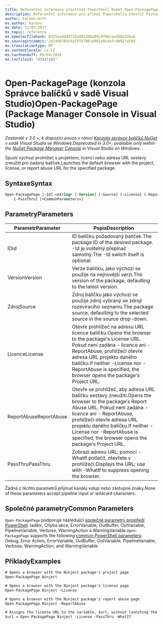 ```yaml
---
title: Referenční informace prostředí PowerShell NuGet Open-PackagePage
description: Referenční informace pro příkaz Powershellu otevřít PackagePage v konzole Správce balíčků NuGet v sadě Visual Studio.
author: karann-msft
ms.author: karann
ms.date: 12/07/2017
ms.topic: reference
ms.openlocfilehash: 0325aa4ddd718a901dd6a09cdf86cae260e326ab
ms.sourcegitcommit: 1d1406764c6af5fb7801d462e0c4afc9092fa569
ms.translationtype: MT
ms.contentlocale: cs-CZ
ms.lasthandoff: 09/04/2018
ms.locfileid: "43547165"
---
```

# <a name="open-packagepage-package-manager-console-in-visual-studio"></a><span data-ttu-id="e54ec-103">Open-PackagePage (konzola Správce balíčků v sadě Visual Studio)</span><span class="sxs-lookup"><span data-stu-id="e54ec-103">Open-PackagePage (Package Manager Console in Visual Studio)</span></span>

<span data-ttu-id="e54ec-104">*Zastaralé v 3.0 +; k dispozici pouze v rámci [Konzola správce balíčků NuGet](package-manager-console.md) v sadě Visual Studio ve Windows.*</span><span class="sxs-lookup"><span data-stu-id="e54ec-104">*Deprecated in 3.0+; available only within the [NuGet Package Manager Console](package-manager-console.md) in Visual Studio on Windows.*</span></span>

<span data-ttu-id="e54ec-105">Spustí výchozí prohlížeč s projektem, licenci nebo adresa URL sestavy zneužití pro zadaný balíček.</span><span class="sxs-lookup"><span data-stu-id="e54ec-105">Launches the default browser with the project, license, or report abuse URL for the specified package.</span></span>

## <a name="syntax"></a><span data-ttu-id="e54ec-106">Syntaxe</span><span class="sxs-lookup"><span data-stu-id="e54ec-106">Syntax</span></span>

```ps
Open-PackagePage [-Id] <string> [-Version] [-Source] [-License] [-ReportAbuse]
    [-PassThru] [<CommonParameters>]
```

## <a name="parameters"></a><span data-ttu-id="e54ec-107">Parametry</span><span class="sxs-lookup"><span data-stu-id="e54ec-107">Parameters</span></span>

| <span data-ttu-id="e54ec-108">Parametr</span><span class="sxs-lookup"><span data-stu-id="e54ec-108">Parameter</span></span> | <span data-ttu-id="e54ec-109">Popis</span><span class="sxs-lookup"><span data-stu-id="e54ec-109">Description</span></span> |
| --- | --- |
| <span data-ttu-id="e54ec-110">ID</span><span class="sxs-lookup"><span data-stu-id="e54ec-110">Id</span></span> | <span data-ttu-id="e54ec-111">ID balíčku požadovaný balíček.</span><span class="sxs-lookup"><span data-stu-id="e54ec-111">The package ID of the desired package.</span></span> <span data-ttu-id="e54ec-112">-Id je volitelný přepínač samotný.</span><span class="sxs-lookup"><span data-stu-id="e54ec-112">The -Id switch itself is optional.</span></span> |
| <span data-ttu-id="e54ec-113">Version</span><span class="sxs-lookup"><span data-stu-id="e54ec-113">Version</span></span> | <span data-ttu-id="e54ec-114">Verze balíčku, jako výchozí se použije na nejnovější verzi.</span><span class="sxs-lookup"><span data-stu-id="e54ec-114">The version of the package, defaulting to the latest version.</span></span> |
| <span data-ttu-id="e54ec-115">Zdroj</span><span class="sxs-lookup"><span data-stu-id="e54ec-115">Source</span></span> | <span data-ttu-id="e54ec-116">Zdroj balíčku jako výchozí se použije zdroj vybraný ve zdroji rozevíracího seznamu.</span><span class="sxs-lookup"><span data-stu-id="e54ec-116">The package source, defaulting to the selected source in the source drop-down.</span></span> |
| <span data-ttu-id="e54ec-117">Licence</span><span class="sxs-lookup"><span data-stu-id="e54ec-117">License</span></span> | <span data-ttu-id="e54ec-118">Otevře prohlížeč na adresu URL licence balíčku.</span><span class="sxs-lookup"><span data-stu-id="e54ec-118">Opens the browser to the package's License URL.</span></span> <span data-ttu-id="e54ec-119">Pokud není zadána - licence ani - ReportAbuse, prohlížeči otevře adresa URL projektu daného balíčku.</span><span class="sxs-lookup"><span data-stu-id="e54ec-119">If neither -License nor -ReportAbuse is specified, the browser opens the package's Project URL.</span></span> |
| <span data-ttu-id="e54ec-120">ReportAbuse</span><span class="sxs-lookup"><span data-stu-id="e54ec-120">ReportAbuse</span></span> | <span data-ttu-id="e54ec-121">Otevře se prohlížeč, aby adresa URL balíčku sestavy zneužití.</span><span class="sxs-lookup"><span data-stu-id="e54ec-121">Opens the browser to the package's Report Abuse URL.</span></span> <span data-ttu-id="e54ec-122">Pokud není zadána - licence ani - ReportAbuse, prohlížeči otevře adresa URL projektu daného balíčku.</span><span class="sxs-lookup"><span data-stu-id="e54ec-122">If neither -License nor -ReportAbuse is specified, the browser opens the package's Project URL.</span></span> |
| <span data-ttu-id="e54ec-123">PassThru</span><span class="sxs-lookup"><span data-stu-id="e54ec-123">PassThru</span></span> | <span data-ttu-id="e54ec-124">Zobrazí adresu URL; pomocí - WhatIf potlačit, otevřete v prohlížeči.</span><span class="sxs-lookup"><span data-stu-id="e54ec-124">Displays the URL; use with -WhatIf to suppress opening the browser.</span></span> |

<span data-ttu-id="e54ec-125">Žádná z těchto parametrů přijímat kanálu vstup nebo zástupné znaky.</span><span class="sxs-lookup"><span data-stu-id="e54ec-125">None of these parameters accept pipeline input or wildcard characters.</span></span>

## <a name="common-parameters"></a><span data-ttu-id="e54ec-126">Společné parametry</span><span class="sxs-lookup"><span data-stu-id="e54ec-126">Common Parameters</span></span>

<span data-ttu-id="e54ec-127">`Open-PackagePage` podporuje následující [společné parametry prostředí PowerShell](http://go.microsoft.com/fwlink/?LinkID=113216): ladění, Chyba akce, ErrorVariable, OutBuffer, OutVariable, PipelineVariable, Verbose, WarningAction a WarningVariable.</span><span class="sxs-lookup"><span data-stu-id="e54ec-127">`Open-PackagePage` supports the following [common PowerShell parameters](http://go.microsoft.com/fwlink/?LinkID=113216): Debug, Error Action, ErrorVariable, OutBuffer, OutVariable, PipelineVariable, Verbose, WarningAction, and WarningVariable.</span></span>

## <a name="examples"></a><span data-ttu-id="e54ec-128">Příklady</span><span class="sxs-lookup"><span data-stu-id="e54ec-128">Examples</span></span>

```ps
# Opens a browser with the Ninject package's project page
Open-PackagePage Ninject

# Opens a browser with the Ninject package's license page
Open-PackagePage Ninject -License

# Opens a browser with the Ninject package's report abuse page  
Open-PackagePage Ninject -ReportAbuse

# Assigns the license URL to the variable, $url, without launching the browser
$url = Open-PackagePage Ninject -License -PassThru -WhatIf
```